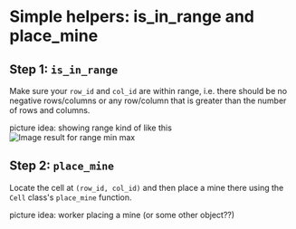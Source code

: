 # Simple helpers: is\_in\_range and place\_mine

## Step 1: `is_in_range`

Make sure your `row_id` and `col_id` are within range, i.e. there should be no negative rows/columns or any row/column that is greater than the number of rows and columns.

picture idea: showing range kind of like this![Image result for range min max](https://miro.medium.com/max/2800/1*YGqJ07vnmji4hn9RzIbsmg.png)

## Step 2: `place_mine`

Locate the cell at `(row_id, col_id)` and then place a mine there using the `Cell` class's `place_mine` function.

picture idea: worker placing a mine \(or some other object??\)

